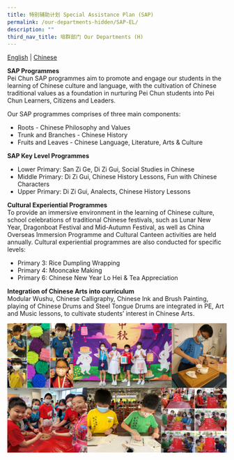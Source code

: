 ```yaml
---
title: 特别辅助计划 Special Assistance Plan (SAP)
permalink: /our-departments-hidden/SAP-EL/
description: ""
third_nav_title: 培群部门 Our Departments (H)
---
```

[English](/our-departments-hidden/SAP-EL/) | [Chinese](/our-departments/SAP-CL/)

**SAP Programmes**<br>
Pei Chun SAP programmes aim to promote and engage our students in the learning of Chinese culture and language, with the cultivation of Chinese traditional values as a foundation in nurturing Pei Chun students into Pei Chun Learners, Citizens and Leaders. 

Our SAP programmes comprises of three main components:
* Roots - Chinese Philosophy and Values
* Trunk and Branches - Chinese History
* Fruits and Leaves - Chinese Language, Literature, Arts & Culture

**SAP Key Level Programmes** <br>
* Lower Primary: San Zi Ge, Di Zi Gui, Social Studies in Chinese
* Middle Primary: Di Zi Gui, Chinese History Lessons, Fun with Chinese Characters
* Upper Primary: Di Zi Gui, Analects, Chinese History Lessons

**Cultural Experiential Programmes**<br>
To provide an immersive environment in the learning of Chinese culture, school celebrations of traditional Chinese festivals, such as Lunar New Year, Dragonboat Festival and Mid-Autumn Festival, as well as China Overseas Immersion Programme and Cultural Canteen activities are held annually. Cultural experiential programmes are also conducted for specific levels:<br>
* Primary 3: Rice Dumpling Wrapping<br>
* Primary 4: Mooncake Making<br>
* Primary 6: Chinese New Year Lo Hei & Tea Appreciation<br>

**Integration of Chinese Arts into curriculum**<br>
Modular Wushu, Chinese Calligraphy, Chinese Ink and Brush Painting, playing of Chinese Drums and Steel Tongue Drums are integrated in PE, Art and Music lessons, to cultivate students’ interest in Chinese Arts. 

![SAP1](/images/Our%20Programmes/SAP1.jpg)